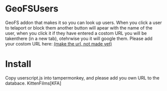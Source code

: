 # GeoFSUsers
GeoFS addon that makes it so you can look up users.
When you click a user to telaport or block them another button will apear with the name of the user, 
when you click it if they have entered a costom URL you will be takenthere (in a new tab), otehrwise you it will google them.
Please add your costom URL here: <a href="#">(make the url, not made yet)</a>
# Install
Copy userscript.js into tampermonkey, and please add you own URL to the databace.
KittenFilms[KFA]
